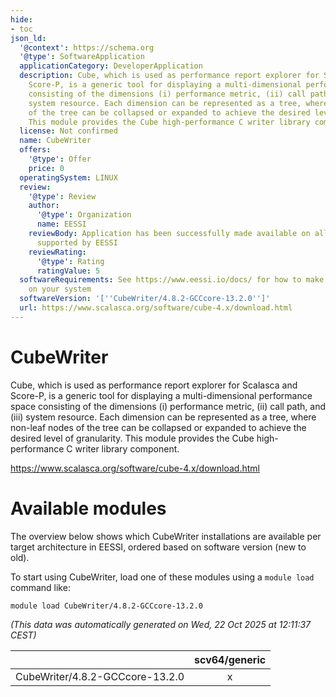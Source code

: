 ```yaml
---
hide:
- toc
json_ld:
  '@context': https://schema.org
  '@type': SoftwareApplication
  applicationCategory: DeveloperApplication
  description: Cube, which is used as performance report explorer for Scalasca and
    Score-P, is a generic tool for displaying a multi-dimensional performance space
    consisting of the dimensions (i) performance metric, (ii) call path, and (iii)
    system resource. Each dimension can be represented as a tree, where non-leaf nodes
    of the tree can be collapsed or expanded to achieve the desired level of granularity.
    This module provides the Cube high-performance C writer library component.
  license: Not confirmed
  name: CubeWriter
  offers:
    '@type': Offer
    price: 0
  operatingSystem: LINUX
  review:
    '@type': Review
    author:
      '@type': Organization
      name: EESSI
    reviewBody: Application has been successfully made available on all architectures
      supported by EESSI
    reviewRating:
      '@type': Rating
      ratingValue: 5
  softwareRequirements: See https://www.eessi.io/docs/ for how to make EESSI available
    on your system
  softwareVersion: '[''CubeWriter/4.8.2-GCCcore-13.2.0'']'
  url: https://www.scalasca.org/software/cube-4.x/download.html
---
```


CubeWriter
==========


Cube, which is used as performance report explorer for Scalasca and Score-P, is a generic tool for displaying a multi-dimensional performance space consisting of the dimensions (i) performance metric, (ii) call path, and (iii) system resource. Each dimension can be represented as a tree, where non-leaf nodes of the tree can be collapsed or expanded to achieve the desired level of granularity. This module provides the Cube high-performance C writer library component.

https://www.scalasca.org/software/cube-4.x/download.html
# Available modules


The overview below shows which CubeWriter installations are available per target architecture in EESSI, ordered based on software version (new to old).

To start using CubeWriter, load one of these modules using a `module load` command like:

```shell
module load CubeWriter/4.8.2-GCCcore-13.2.0
```

*(This data was automatically generated on Wed, 22 Oct 2025 at 12:11:37 CEST)*

| |scv64/generic|
| :---: | :---: |
|CubeWriter/4.8.2-GCCcore-13.2.0|x|

